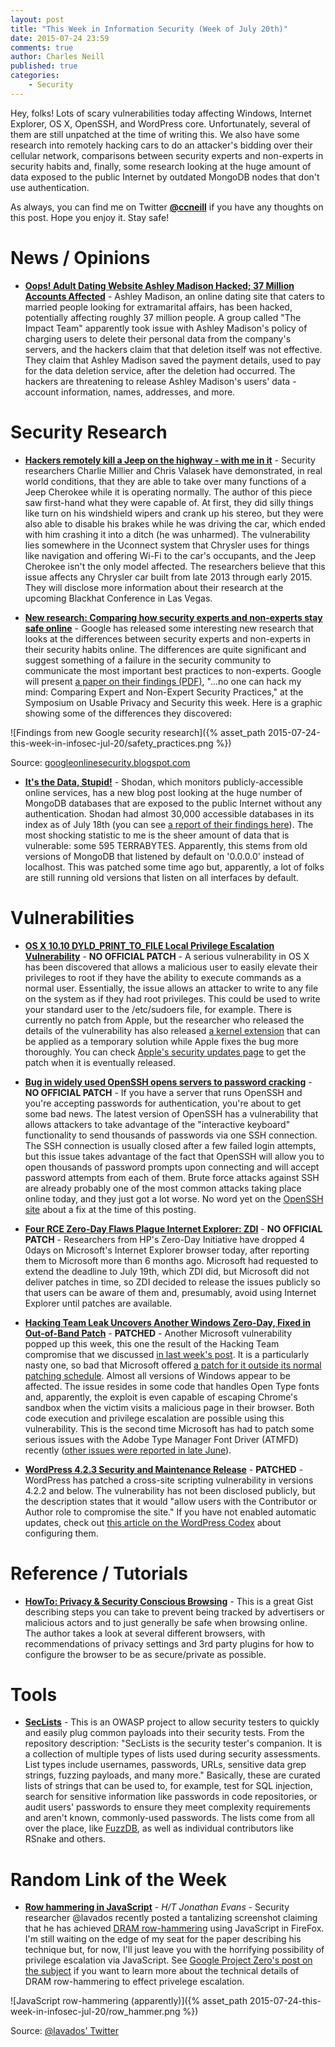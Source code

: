 ```yaml
---
layout: post
title: "This Week in Information Security (Week of July 20th)"
date: 2015-07-24 23:59
comments: true
author: Charles Neill
published: true
categories:
    - Security
---
```


Hey, folks! Lots of scary vulnerabilities today affecting Windows, Internet Explorer, OS X, OpenSSH, and WordPress core. Unfortunately, several of them are still unpatched at the time of writing this. We also have some research into remotely hacking cars to do an attacker's bidding over their cellular network, comparisons between security experts and non-experts in security habits and, finally, some research looking at the huge amount of data exposed to the public Internet by outdated MongoDB nodes that don't use authentication. 

As always, you can find me on Twitter [__@ccneill__][twitter] if you have any thoughts on this post. Hope you enjoy it. Stay safe!


<!-- more -->

# News / Opinions

- [__Oops! Adult Dating Website Ashley Madison Hacked; 37 Million Accounts Affected__][ashley_madison] - Ashley Madison, an online dating site that caters to married people looking for extramarital affairs, has been hacked, potentially affecting roughly 37 million people. A group called "The Impact Team" apparently took issue with Ashley Madison's policy of charging users to delete their personal data from the company's servers, and the hackers claim that that deletion itself was not effective. They claim that Ashley Madison saved the payment details, used to pay for the data deletion service, after the deletion had occurred. The hackers are threatening to release Ashley Madison's users' data - account information, names, addresses, and more.

# Security Research

- [__Hackers remotely kill a Jeep on the highway - with me in it__][jeep] - Security researchers Charlie Millier and Chris Valasek have demonstrated, in real world conditions, that they are able to take over many functions of a Jeep Cherokee while it is operating normally. The author of this piece saw first-hand what they were capable of. At first, they did silly things like turn on his windshield wipers and crank up his stereo, but they were also able to disable his brakes while he was driving the car, which ended with him crashing it into a ditch (he was unharmed). The vulnerability lies somewhere in the Uconnect system that Chrysler uses for things like navigation and offering Wi-Fi to the car's occupants, and the Jeep Cherokee isn't the only model affected. The researchers believe that this issue affects any Chrysler car built from late 2013 through early 2015. They will disclose more information about their research at the upcoming Blackhat Conference in Las Vegas.

- [__New research: Comparing how security experts and non-experts stay safe online__][safety] - Google has released some interesting new research that looks at the differences between security experts and non-experts in their security habits online. The differences are quite significant and suggest something of a failure in the security community to communicate the most important best practices to non-experts. Google will present [a paper on their findings (PDF)][safety_pdf], "...no one can hack my mind: Comparing Expert and Non-Expert Security Practices," at the Symposium on Usable Privacy and Security this week. Here is a graphic showing some of the differences they discovered:

![Findings from new Google security research]({% asset_path 2015-07-24-this-week-in-infosec-jul-20/safety_practices.png %})

Source: [googleonlinesecurity.blogspot.com][safety]

- [__It's the Data, Stupid!__][mongodb] - Shodan, which monitors publicly-accessible online services, has a new blog post looking at the huge number of MongoDB databases that are exposed to the public Internet without any authentication. Shodan had almost 30,000 accessible databases in its index as of July 18th (you can see [a report of their findings here][mongodb_report]). The most shocking statistic to me is the sheer amount of data that is vulnerable: some 595 TERRABYTES. Apparently, this stems from old versions of MongoDB that listened by default on '0.0.0.0' instead of localhost. This was patched some time ago but, apparently, a lot of folks are still running old versions that listen on all interfaces by default.

# Vulnerabilities

- [__OS X 10.10 DYLD_PRINT_TO_FILE Local Privilege Escalation Vulnerability__][os_x] - __NO OFFICIAL PATCH__ - A serious vulnerability in OS X has been discovered that allows a malicious user to easily elevate their privileges to root if they have the ability to execute commands as a normal user. Essentially, the issue allows an attacker to write to any file on the system as if they had root privileges. This could be used to write your standard user to the /etc/sudoers file, for example. There is currently no patch from Apple, but the researcher who released the details of the vulnerability has also released [a kernel extension][os_x_kernel] that can be applied as a temporary solution while Apple fixes the bug more thoroughly. You can check [Apple's security updates page][os_x_security] to get the patch when it is eventually released.

- [__Bug in widely used OpenSSH opens servers to password cracking__][openssh] - __NO OFFICIAL PATCH__ - If you have a server that runs OpenSSH and you're accepting passwords for authentication, you're about to get some bad news. The latest version of OpenSSH has a vulnerability that allows attackers to take advantage of the "interactive keyboard" functionality to send thousands of passwords via one SSH connection. The SSH connection is usually closed after a few failed login attempts, but this issue takes advantage of the fact that OpenSSH will allow you to open thousands of password prompts upon connecting and will accept password attempts from each of them. Brute force attacks against SSH are already probably one of the most common attacks taking place online today, and they just got a lot worse. No word yet on the [OpenSSH site][openssh_security] about a fix at the time of this posting.

- [__Four RCE Zero-Day Flaws Plague Internet Explorer: ZDI__][ie] - __NO OFFICIAL PATCH__ - Researchers from HP's Zero-Day Initiative have dropped 4 0days on Microsoft's Internet Explorer browser today, after reporting them to Microsoft more than 6 months ago. Microsoft had requested to extend the deadline to July 19th, which ZDI did, but Microsoft did not deliver patches in time, so ZDI decided to release the issues publicly so that users can be aware of them and, presumably, avoid using Internet Explorer until patches are available.

- [__Hacking Team Leak Uncovers Another Windows Zero-Day, Fixed in Out-of-Band Patch__][windows_font] - __PATCHED__ - Another Microsoft vulnerability popped up this week, this one the result of the Hacking Team compromise that we discussed [in last week's post][last_week]. It is a particularly nasty one, so bad that Microsoft offered [a patch for it outside its normal patching schedule][windows_font_patch]. Almost all versions of Windows appear to be affected. The issue resides in some code that handles Open Type fonts and, apparently, the exploit is even capable of escaping Chrome's sandbox when the victim visits a malicious page in their browser. Both code execution and privilege escalation are possible using this vulnerability. This is the second time Microsoft has had to patch some serious issues with the Adobe Type Manager Font Driver (ATMFD) recently ([other issues were reported in late June][windows_font_2]).

- [__WordPress 4.2.3 Security and Maintenance Release__][wp_vuln] - __PATCHED__ - WordPress has patched a cross-site scripting vulnerability in versions 4.2.2 and below. The vulnerability has not been disclosed publicly, but the description states that it would "allow users with the Contributor or Author role to compromise the site." If you have not enabled automatic updates, check out [this article on the WordPress Codex][wp_auto_update] about configuring them.

# Reference / Tutorials

- [__HowTo: Privacy & Security Conscious Browsing__][browser_howto] - This is a great Gist describing steps you can take to prevent being tracked by advertisers or malicious actors and to just generally be safe when browsing online. The author takes a look at several different browsers, with recommendations of privacy settings and 3rd party plugins for how to configure the browser to be as secure/private as possible.

# Tools

- [__SecLists__][seclists] - This is an OWASP project to allow security testers to quickly and easily plug common payloads into their security tests. From the repository description: "SecLists is the security tester's companion. It is a collection of multiple types of lists used during security assessments. List types include usernames, passwords, URLs, sensitive data grep strings, fuzzing payloads, and many more." Basically, these are curated lists of strings that can be used to, for example, test for SQL injection, search for sensitive information like passwords in code repositories, or audit users' passwords to ensure they meet complexity requirements and aren't known, commonly-used passwords. The lists come from all over the place, like [FuzzDB][fuzzdb], as well as individual contributors like RSnake and others.

# Random Link of the Week

- [__Row hammering in JavaScript__][row_hammering] - _H/T Jonathan Evans_ - Security researcher @lavados recently posted a tantalizing screenshot claiming that he has achieved [DRAM row-hammering][row_hammering2] using JavaScript in FireFox. I'm still waiting on the edge of my seat for the paper describing his technique but, for now, I'll just leave you with the horrifying possibility of privilege escalation via JavaScript. See [Google Project Zero's post on the subject][gpz_dram] if you want to learn more about the technical details of DRAM row-hammering to effect privelege escalation.

![JavaScript row-hammering (apparently)]({% asset_path 2015-07-24-this-week-in-infosec-jul-20/row_hammer.png %})

Source: [@lavados' Twitter][row_hammering]


[twitter]: https://twitter.com/ccneill

[ashley_madison]: http://thehackernews.com/2015/07/adult-dating-website.html

[jeep]: http://www.wired.com/2015/07/hackers-remotely-kill-jeep-highway/
[safety]: http://googleonlinesecurity.blogspot.com/2015/07/new-research-comparing-how-security.html
[safety_pdf]: https://www.usenix.org/system/files/conference/soups2015/soups15-paper-ion.pdf
[mongodb]: http://thehackernews.com/2015/07/MongoDB-Database-hacking-tool.html
[mongodb_report]: https://www.shodan.io/report/OID7V1zw

[os_x]: https://www.sektioneins.de/en/blog/15-07-07-dyld_print_to_file_lpe.html
[os_x_kernel]: https://github.com/sektioneins/SUIDGuard
[os_x_security]: https://support.apple.com/en-us/HT201222
[openssh]: http://arstechnica.com/security/2015/07/bug-in-widely-used-openssh-opens-servers-to-password-cracking/
[openssh_security]: http://www.openssh.com/security.html
[ie]: http://www.securityweek.com/four-rce-zero-day-flaws-plague-internet-explorer-zdi
[windows_font]: http://blog.trendmicro.com/trendlabs-security-intelligence/hacking-team-leak-uncovers-another-windows-zero-day-ms-releases-patch/
[windows_font_patch]: https://technet.microsoft.com/library/security/MS15-078
[windows_font_2]: http://j00ru.vexillium.org/?p=2520
[last_week]: https://developer.rackspace.com/blog/this-week-in-infosec-jul-13/
[wp_vuln]: https://wordpress.org/news/2015/07/wordpress-4-2-3/
[wp_auto_update]: https://codex.wordpress.org/Configuring_Automatic_Background_Updates

[browser_howto]: https://gist.github.com/atcuno/3425484ac5cce5298932

[seclists]: https://github.com/danielmiessler/SecLists
[fuzzdb]: https://code.google.com/p/fuzzdb/

[row_hammering]: https://twitter.com/lavados/status/619164699972792320
[row_hammering2]: https://en.wikipedia.org/wiki/Row_hammer
[gpz_dram]: http://googleprojectzero.blogspot.com/2015/03/exploiting-dram-rowhammer-bug-to-gain.html
